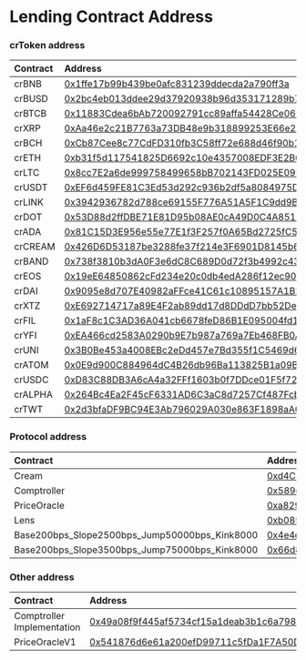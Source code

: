 # Lending Contract Address

### crToken address

| Contract | Address |
| :--- | :--- |
| crBNB | [0x1ffe17b99b439be0afc831239ddecda2a790ff3a](https://bscscan.com/address/0x1ffe17b99b439be0afc831239ddecda2a790ff3a) |
| crBUSD | [0x2bc4eb013ddee29d37920938b96d353171289b7c](https://bscscan.com/address/0x2bc4eb013ddee29d37920938b96d353171289b7c) |
| crBTCB | [0x11883Cdea6bAb720092791cc89affa54428Ce069](https://bscscan.com/address/0x11883Cdea6bAb720092791cc89affa54428Ce069) |
| crXRP | [0xAa46e2c21B7763a73DB48e9b318899253E66e20C](https://bscscan.com/address/0xAa46e2c21B7763a73DB48e9b318899253E66e20C) |
| crBCH | [0xCb87Cee8c77CdFD310fb3C58ff72e688d46f90b1](https://bscscan.com/address/0xCb87Cee8c77CdFD310fb3C58ff72e688d46f90b1) |
| crETH | [0xb31f5d117541825D6692c10e4357008EDF3E2BCD](https://bscscan.com/address/0xb31f5d117541825D6692c10e4357008EDF3E2BCD) |
| crLTC | [0x8cc7E2a6de999758499658bB702143FD025E09B2](https://bscscan.com/address/0x8cc7E2a6de999758499658bB702143FD025E09B2) |
| crUSDT | [0xEF6d459FE81C3Ed53d292c936b2df5a8084975De](https://bscscan.com/address/0xEF6d459FE81C3Ed53d292c936b2df5a8084975De) |
| crLINK | [0x3942936782d788ce69155F776A51A5F1C9dd9B22](https://bscscan.com/address/0x3942936782d788ce69155F776A51A5F1C9dd9B22) |
| crDOT | [0x53D88d2ffDBE71E81D95b08AE0cA49D0C4A8515f](https://bscscan.com/address/0x53D88d2ffDBE71E81D95b08AE0cA49D0C4A8515f) |
| crADA | [0x81C15D3E956e55e77E1f3F257f0A65Bd2725fC55](https://bscscan.com/address/0x81c15d3e956e55e77e1f3f257f0a65bd2725fc55) |
| crCREAM | [0x426D6D53187be3288fe37f214e3F6901D8145b62](https://bscscan.com/address/0x426D6D53187be3288fe37f214e3F6901D8145b62) |
| crBAND | [0x738f3810b3dA0F3e6dC8C689D0d72f3b4992c43b](https://bscscan.com/address/0x738f3810b3dA0F3e6dC8C689D0d72f3b4992c43b) |
| crEOS | [0x19eE64850862cFd234e20c0db4edA286f12ec907](https://bscscan.com/address/0x19ee64850862cfd234e20c0db4eda286f12ec907) |
| crDAI | [0x9095e8d707E40982aFFce41C61c10895157A1B22](https://bscscan.com/address/0x9095e8d707e40982affce41c61c10895157a1b22) |
| crXTZ | [0xE692714717a89E4F2ab89dd17d8DDdD7bb52De8e](https://bscscan.com/address/0xe692714717a89e4f2ab89dd17d8dddd7bb52de8e) |
| crFIL | [0x1aF8c1C3AD36A041cb6678feD86B1E095004fd16](https://bscscan.com/address/0x1af8c1c3ad36a041cb6678fed86b1e095004fd16) |
| crYFI | [0xEA466cd2583A0290b9E7b987a769a7Eb468FB0A5](https://bscscan.com/address/0xea466cd2583a0290b9e7b987a769a7eb468fb0a5) |
| crUNI | [0x3B0Be453a4008EBc2eDd457e7Bd355f1C5469d68](https://bscscan.com/address/0x3b0be453a4008ebc2edd457e7bd355f1c5469d68) |
| crATOM | [0x0E9d900C884964dC4B26db96Ba113825B1a09Baa](https://bscscan.com/address/0x0e9d900c884964dc4b26db96ba113825b1a09baa) |
| crUSDC | [0xD83C88DB3A6cA4a32FFf1603b0f7DDce01F5f727](https://bscscan.com/address/0xd83c88db3a6ca4a32fff1603b0f7ddce01f5f727) |
| crALPHA | [0x264Bc4Ea2F45cF6331AD6C3aC8d7257Cf487FcbC](https://bscscan.com/address/0x264bc4ea2f45cf6331ad6c3ac8d7257cf487fcbc) |
| crTWT | [0x2d3bfaDF9BC94E3Ab796029A030e863F1898aA06](https://bscscan.com/address/0x2d3bfaDF9BC94E3Ab796029A030e863F1898aA06) |

### Protocol address

| Contract | Address |
| :--- | :--- |
| Cream | [0xd4CB328A82bDf5f03eB737f37Fa6B370aef3e888](https://bscscan.com/address/0xd4CB328A82bDf5f03eB737f37Fa6B370aef3e888) |
| Comptroller | [0x589de0f0ccf905477646599bb3e5c622c84cc0ba](https://bscscan.com/address/0x589de0f0ccf905477646599bb3e5c622c84cc0ba) |
| PriceOracle | [0xa82958C9f2Ff63f6D2DC7d8Ee22AE69fD0819477](https://bscscan.com/address/0xa82958C9f2Ff63f6D2DC7d8Ee22AE69fD0819477) |
| Lens | [0xb0859594C87B3f09fD4bEC1531808bBA730c72F2](https://bscscan.com/address/0xb0859594c87b3f09fd4bec1531808bba730c72f2) |
| Base200bps\_Slope2500bps\_Jump50000bps\_Kink8000 | [0x4e4c96b038899e2f2597ef693b8278cfeb63e7db](https://bscscan.com/address/0x4e4c96b038899e2f2597ef693b8278cfeb63e7db) |
| Base200bps\_Slope3500bps\_Jump75000bps\_Kink8000 | [0x66d801f9bf3F3225251318565352d49E348aEB6d](https://bscscan.com/address/0x66d801f9bf3F3225251318565352d49E348aEB6d) |

### Other address

| Contract | Address |
| :--- | :--- |
| Comptroller Implementation | [0x49a08f9f445af5734cf15a1deab3b1c6a7988fb4](https://bscscan.com/address/0x49a08f9f445af5734cf15a1deab3b1c6a7988fb4) |
| PriceOracleV1 | [0x541876d6e61a200efD99711c5fDa1F7A50D14847](https://bscscan.com/address/0x541876d6e61a200efD99711c5fDa1F7A50D14847) |

